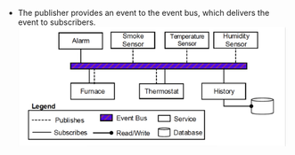 - The publisher provides an event to the event bus, which delivers the event to subscribers.
![Pasted image 20241103161231.png](../../attachments/Pasted%20image%2020241103161231.png)